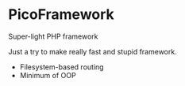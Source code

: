 # PicoFramework
Super-light PHP framework

Just a try to make really fast and stupid framework.
- Filesystem-based routing
- Minimum of OOP
